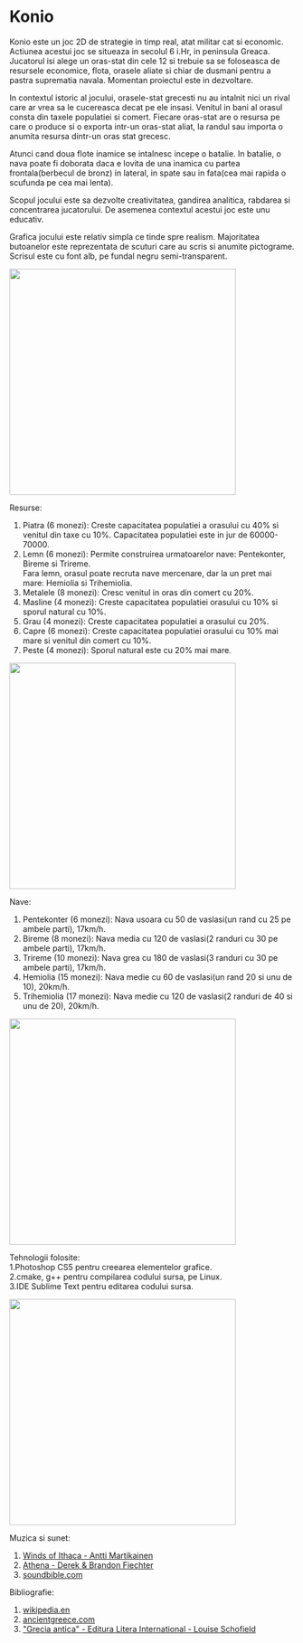 # Konio

Konio este un joc 2D de strategie in timp real, atat militar cat si economic. Actiunea acestui joc se situeaza in secolul 6 i.Hr, in peninsula Greaca. Jucatorul isi alege un oras-stat din cele 12 si trebuie sa se foloseasca de resursele economice, flota, orasele aliate si chiar de dusmani pentru a pastra suprematia navala. Momentan proiectul este in dezvoltare.<br/>

In contextul istoric al jocului, orasele-stat grecesti nu au intalnit nici un rival care ar vrea sa le cucereasca decat pe ele insasi. Venitul in bani al orasul consta din taxele populatiei si comert. Fiecare oras-stat are o resursa pe care o produce si o exporta intr-un oras-stat aliat, la randul sau importa o anumita resursa dintr-un oras stat grecesc.<br/>

Atunci cand doua flote inamice se intalnesc incepe o batalie. In batalie, o nava poate fi doborata daca e lovita de una inamica cu partea frontala(berbecul de bronz) in lateral, in spate sau in fata(cea mai rapida o scufunda pe cea mai lenta).<br/>

Scopul jocului este sa dezvolte creativitatea, gandirea analitica, rabdarea si concentrarea jucatorului. De asemenea contextul acestui joc este unu educativ.<br/>

Grafica jocului este relativ simpla ce tinde spre realism. Majoritatea butoanelor este reprezentata de scuturi care au scris si anumite pictograme. Scrisul este cu font alb, pe fundal negru semi-transparent.<br/>

<img style='height:400px;' src='http://i.imgur.com/6ksovPl.jpg'/>

Resurse:<br />
1. Piatra (6 monezi): Creste capacitatea populatiei a orasului cu 40% si venitul din taxe cu 10%. Capacitatea populatiei este in jur de 60000-70000.<br />
2. Lemn (6 monezi): Permite construirea urmatoarelor nave: Pentekonter, Bireme si Trireme.<br />
   Fara lemn, orasul poate recruta nave mercenare, dar la un pret mai mare: Hemiolia si Trihemiolia.<br />
3. Metalele (8 monezi): Cresc venitul in oras din comert cu 20%.<br />
4. Masline (4 monezi): Creste capacitatea populatiei orasului cu 10% si sporul natural cu 10%.<br />
5. Grau (4 monezi): Creste capacitatea populatiei a orasului cu 20%.<br />
6. Capre (6 monezi): Creste capacitatea populatiei orasului cu 10% mai mare si venitul din comert cu 10%.<br />
7. Peste (4 monezi): Sporul natural este cu 20% mai mare.<br />

<img style='height:400px;' src='http://imgur.com/aWZl6zF.jpg'>

Nave:<br />
1. Pentekonter (6 monezi): Nava usoara cu 50 de vaslasi(un rand cu 25 pe ambele parti), 17km/h.<br />
2. Bireme (8 monezi): Nava media cu 120 de vaslasi(2 randuri cu 30 pe ambele parti), 17km/h.<br />
3. Trireme (10 monezi): Nava grea cu 180 de vaslasi(3 randuri cu 30 pe ambele parti), 17km/h.<br />
4. Hemiolia (15 monezi): Nava medie cu 60 de vaslasi(un rand 20 si unu de 10), 20km/h.<br />
5. Trihemiolia (17 monezi): Nava medie cu 120 de vaslasi(2 randuri de 40 si unu de 20), 20km/h.<br />


<img style='height:400px;' src='http://imgur.com/2uL4G0O.jpg'>

Tehnologii folosite:<br />
1.Photoshop CS5 pentru creearea elementelor grafice.<br />
2.cmake, g++ pentru compilarea codului sursa, pe Linux.<br />
3.IDE Sublime Text pentru editarea codului sursa.<br />

<img style='height:400px;' src='http://imgur.com/2782saH.jpg'>

Muzica si sunet:<br />
1. <a href='https://www.youtube.com/watch?v=Eh51m6glEHo'>Winds of Ithaca - Antti Martikainen</a><br />
2. <a href='https://www.youtube.com/watch?v=L-xEJxmxY_w'>Athena - Derek & Brandon Fiechter</a><br />
3. <a href='www.soundbible.com'>soundbible.com</a><br />

Bibliografie:<br />
1. <a href='www.wikipedia.en'>wikipedia.en</a><br />
2. <a href='www.ancientgreece.com'>ancientgreece.com</a><br />
3. <a href='http://www.piticipecreier.ro/carte/52338-Grecia-antica.html'>"Grecia antica" - Editura Litera International - Louise Schofield</a><br />
